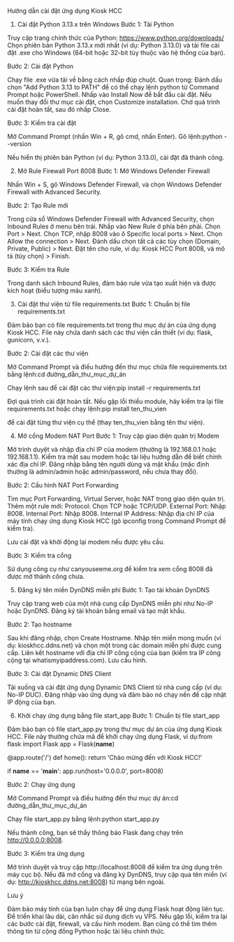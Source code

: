 Hướng dẫn cài đặt ứng dụng Kiosk HCC
1. Cài đặt Python 3.13.x trên Windows
Bước 1: Tải Python

Truy cập trang chính thức của Python: https://www.python.org/downloads/
Chọn phiên bản Python 3.13.x mới nhất (ví dụ: Python 3.13.0) và tải file cài đặt .exe cho Windows (64-bit hoặc 32-bit tùy thuộc vào hệ thống của bạn).

Bước 2: Cài đặt Python

Chạy file .exe vừa tải về bằng cách nhấp đúp chuột.
Quan trọng: Đánh dấu chọn "Add Python 3.13 to PATH" để có thể chạy lệnh python từ Command Prompt hoặc PowerShell.
Nhấp vào Install Now để bắt đầu cài đặt. Nếu muốn thay đổi thư mục cài đặt, chọn Customize installation.
Chờ quá trình cài đặt hoàn tất, sau đó nhấp Close.

Bước 3: Kiểm tra cài đặt

Mở Command Prompt (nhấn Win + R, gõ cmd, nhấn Enter).
Gõ lệnh:python --version


Nếu hiển thị phiên bản Python (ví dụ: Python 3.13.0), cài đặt đã thành công.

2. Mở Rule Firewall Port 8008
Bước 1: Mở Windows Defender Firewall

Nhấn Win + S, gõ Windows Defender Firewall, và chọn Windows Defender Firewall with Advanced Security.

Bước 2: Tạo Rule mới

Trong cửa sổ Windows Defender Firewall with Advanced Security, chọn Inbound Rules ở menu bên trái.
Nhấp vào New Rule ở phía bên phải.
Chọn Port > Next.
Chọn TCP, nhập 8008 vào ô Specific local ports > Next.
Chọn Allow the connection > Next.
Đánh dấu chọn tất cả các tùy chọn (Domain, Private, Public) > Next.
Đặt tên cho rule, ví dụ: Kiosk HCC Port 8008, và mô tả (tùy chọn) > Finish.

Bước 3: Kiểm tra Rule

Trong danh sách Inbound Rules, đảm bảo rule vừa tạo xuất hiện và được kích hoạt (biểu tượng màu xanh).

3. Cài đặt thư viện từ file requirements.txt
Bước 1: Chuẩn bị file requirements.txt

Đảm bảo bạn có file requirements.txt trong thư mục dự án của ứng dụng Kiosk HCC. File này chứa danh sách các thư viện cần thiết (ví dụ: flask, gunicorn, v.v.).

Bước 2: Cài đặt các thư viện

Mở Command Prompt và điều hướng đến thư mục chứa file requirements.txt bằng lệnh:cd đường_dẫn_thư_mục_dự_án


Chạy lệnh sau để cài đặt các thư viện:pip install -r requirements.txt


Đợi quá trình cài đặt hoàn tất. Nếu gặp lỗi thiếu module, hãy kiểm tra lại file requirements.txt hoặc chạy lệnh:pip install ten_thu_vien

để cài đặt từng thư viện cụ thể (thay ten_thu_vien bằng tên thư viện).

4. Mở cổng Modem NAT Port
Bước 1: Truy cập giao diện quản trị Modem

Mở trình duyệt và nhập địa chỉ IP của modem (thường là 192.168.0.1 hoặc 192.168.1.1). Kiểm tra mặt sau modem hoặc tài liệu hướng dẫn để biết chính xác địa chỉ IP.
Đăng nhập bằng tên người dùng và mật khẩu (mặc định thường là admin/admin hoặc admin/password, nếu chưa thay đổi).

Bước 2: Cấu hình NAT Port Forwarding

Tìm mục Port Forwarding, Virtual Server, hoặc NAT trong giao diện quản trị.
Thêm một rule mới:
Protocol: Chọn TCP hoặc TCP/UDP.
External Port: Nhập 8008.
Internal Port: Nhập 8008.
Internal IP Address: Nhập địa chỉ IP của máy tính chạy ứng dụng Kiosk HCC (gõ ipconfig trong Command Prompt để kiểm tra).


Lưu cài đặt và khởi động lại modem nếu được yêu cầu.

Bước 3: Kiểm tra cổng

Sử dụng công cụ như canyouseeme.org để kiểm tra xem cổng 8008 đã được mở thành công chưa.

5. Đăng ký tên miền DynDNS miễn phí
Bước 1: Tạo tài khoản DynDNS

Truy cập trang web của một nhà cung cấp DynDNS miễn phí như No-IP hoặc DynDNS.
Đăng ký tài khoản bằng email và tạo mật khẩu.

Bước 2: Tạo hostname

Sau khi đăng nhập, chọn Create Hostname.
Nhập tên miền mong muốn (ví dụ: kioskhcc.ddns.net) và chọn một trong các domain miễn phí được cung cấp.
Liên kết hostname với địa chỉ IP công cộng của bạn (kiểm tra IP công cộng tại whatismyipaddress.com).
Lưu cấu hình.

Bước 3: Cài đặt Dynamic DNS Client

Tải xuống và cài đặt ứng dụng Dynamic DNS Client từ nhà cung cấp (ví dụ: No-IP DUC).
Đăng nhập vào ứng dụng và đảm bảo nó chạy nền để cập nhật IP động của bạn.

6. Khởi chạy ứng dụng bằng file start_app
Bước 1: Chuẩn bị file start_app

Đảm bảo bạn có file start_app.py trong thư mục dự án của ứng dụng Kiosk HCC. File này thường chứa mã để khởi chạy ứng dụng Flask, ví dụ:from flask import Flask
app = Flask(__name__)

@app.route('/')
def home():
    return 'Chào mừng đến với Kiosk HCC!'

if __name__ == '__main__':
    app.run(host='0.0.0.0', port=8008)



Bước 2: Chạy ứng dụng

Mở Command Prompt và điều hướng đến thư mục dự án:cd đường_dẫn_thư_mục_dự_án


Chạy file start_app.py bằng lệnh:python start_app.py


Nếu thành công, bạn sẽ thấy thông báo Flask đang chạy trên http://0.0.0.0:8008.

Bước 3: Kiểm tra ứng dụng

Mở trình duyệt và truy cập http://localhost:8008 để kiểm tra ứng dụng trên máy cục bộ.
Nếu đã mở cổng và đăng ký DynDNS, truy cập qua tên miền (ví dụ: http://kioskhcc.ddns.net:8008) từ mạng bên ngoài.

Lưu ý

Đảm bảo máy tính của bạn luôn chạy để ứng dụng Flask hoạt động liên tục. Để triển khai lâu dài, cân nhắc sử dụng dịch vụ VPS.
Nếu gặp lỗi, kiểm tra lại các bước cài đặt, firewall, và cấu hình modem. Bạn cũng có thể tìm thêm thông tin từ cộng đồng Python hoặc tài liệu chính thức.
